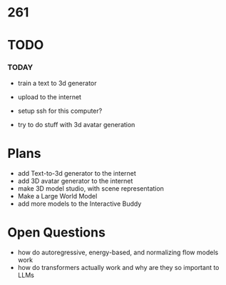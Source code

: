 # 261

# TODO
### TODAY
- train a text to 3d generator 
- upload to the internet
- setup ssh for this computer?

- try to do stuff with 3d avatar generation

# Plans
- add Text-to-3d generator to the internet
- add 3D avatar generator to the internet
 - make 3D model studio, with scene representation
- Make a Large World Model
- add more models to the Interactive Buddy

# Open Questions
- how do autoregressive, energy-based, and normalizing flow models work
- how do transformers actually work and why are they so important to LLMs
